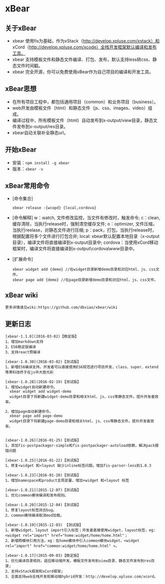 # xBear

## 关于xBear

* xbear 使用fis为基础，作为xStack（http://develop.xpluse.com/xstack）和 xCord（http://develop.xpluse.com/xcode）全栈开发框架默认编译和发布工具。
* xbear 支持模板文件和静态文件编译、打包、发布，默认支持less转css、静态文件时间戳。
* xbear 完全开源，你可以免费使用xBear作为自己项目的编译和开发工具。

## xBear思想

* 在所有项目工程中，都包括通用项目（common）和业务项目（business）。
* web开发由模板文件（html）和静态文件（js、css、images、video）组成。
* 编译过程中，所有模板文件（html）自动发布到x-output/view目录，静态文件发布到x-output/res目录。
* xbear自动关联补全静态url。


## 开始xBear

* 安装：``npm install -g xbear``
* 版本：``xbear -v``

## xBear常用命令

* [命令集合]  
    ```shell
    xbear release -{wcopd} {local,cordova}
    ```

* [命令解释]  w：watch, 文件修改监控，当文件有修改时，触发命令;
              c：clean, 缓存清除，当执行release时，强制清空缓存文件;
              o：optimizer, 文件压缩，当执行reelase，对静态文件进行压缩;
              p：pack，打包，当执行release时，根据配置将多个文件进行打包合并;
              local: xbear默认配置本地目录（x-output目录），编译文件将直接编译到x-output目录中;
              cordova：当使用xCord移动框架时，编译文件将直接编译到x-output\cordova\www目录中。

* [扩展命令]  
    ```shell
    xbear widget add {demo} //在widget目录新增demo目录和对应html、js、css文件。
    xbear page add {demo} //在page目录新增demo目录和对应html、js、css文件。
    ```

## xBear wiki

	更多详情请见wiki:https://github.com/dbxiao/xbear/wiki


## 更新日志
    [xbear-1.1.0](2016-03-02)【稳定版】
    1、增加markdown支持
    2、ES6稳定版编译
    3、支持react预编译

	[xbear-1.0.30](2016-03-02)【测试版】
	1、新增ES6编译支持，开发者可以直接使用ES6规范进行项目开发，class、super、extend等黑科技终于在js中大放光彩

	[xbear-1.0.28](2016-02-19)【测试版】
	1、增加widget自动新建命令。
      xbear widget add widget-demo
      widget目录下将新建widget-demo目录和相关html、js、css等静态文件。提升开发者效率。

    2、增加page自动新建命令。
      xbear page add page-demo
      widget目录下将新建page-demo目录和相关html、js、css等静态文件。提升开发者效率。


	[xbear-1.0.26](2016-01-25)【测试版】
	1、添加fis-postpackager-simple和fis-postpackager-autoload依赖，解决pack报错问题

	[xbear-1.0.25](2016-01-22)【测试版】
	1、修复<widget 和<layout 缺少inline标签问题。增加fis-parser-less到1.0.3

	[xbear-1.0.23](2016-01-20)【测试版】
	1、增加namespace和product全局变量，增加<widget 和<layout 标签

	[xbear-1.0.21](2015-12-07)【测试版】
	1、优化common模块编译和发布规则。

	[xbear-1.0.20](2015-12-04)【测试版】
	1、修复layout标签闭合bug。
	2、common模块编译取消mod加载。

	[xbear-1.0.19](2015-12-03) 【测试版】
	1、新增widget、layout import引入标签；开发者直接使用widget，layout标签，eg:<widget rel="import" href="home:widget/home/home.html"；
	2、新增跨模块引用方法，eg：在home模块中引入common模块widget，<widget rel="import" href="common:widget/home/home.html" >。

	[xbear-1.0.17](2015-09-03)【稳定版】
	1、优化编译目录规则，适应移动端开发，模板文件发布到view目录，静态文件发布到res目录;
	2、支持xStack框架和xCord框架;
	3、全面支持web全栈开发和移动端hybrid开发：http://develop.xpluse.com/xcord。
